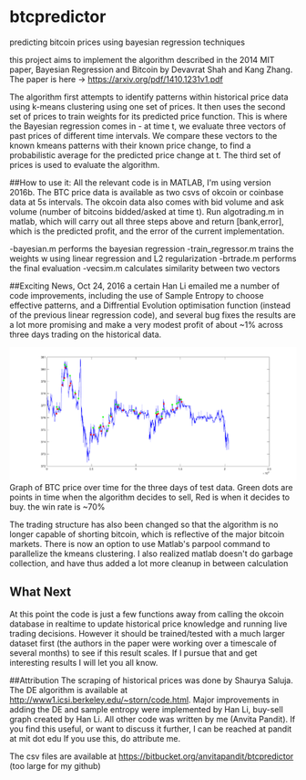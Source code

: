 # btcpredictor
predicting bitcoin prices using bayesian regression techniques

this project aims to implement the algorithm described in the 2014 MIT paper, Bayesian Regression and Bitcoin 
by Devavrat Shah and Kang Zhang. The paper is here -> https://arxiv.org/pdf/1410.1231v1.pdf

The algorithm first attempts to identify patterns within historical price data using k-means clustering using one set of prices.
It then uses the second set of prices to train weights for its predicted price function. This is where the Bayesian regression comes in - 
at time t, we evaluate three vectors of past prices of different time intervals. We compare these vectors to the known kmeans patterns 
with their known price change, to find a probabilistic average for the predicted price change at t.
The third set of prices is used to evaluate the algorithm. 

##How to use it: 
All the relevant code is in MATLAB, I'm using version 2016b. The BTC price data is available as two csvs of okcoin or coinbase data at 5s intervals. The okcoin data also comes with bid volume and ask volume (number of bitcoins bidded/asked at time t).
Run algotrading.m in matlab, which will carry out all three steps above and return [bank,error], which is the predicted profit, and 
the error of the current implementation. 

-bayesian.m performs the bayesian regression 
-train_regressor.m trains the weights w using linear regression and L2 regularization 
-brtrade.m performs the final evaluation
-vecsim.m calculates similarity between two vectors

##Exciting News, Oct 24, 2016
a certain Han Li emailed me a number of code improvements, including the use of Sample Entropy to choose effective patterns, and a Diffrential Evolution optimisation function (instead of the previous linear regression code), and several bug fixes
the results are a lot more promising and make a very modest profit of about ~1% across three days trading on the historical data.

![buy-sell graph](buy-sell.png)
Graph of BTC price over time for the three days of test data. Green dots are points in time when the algorithm decides to sell, Red is when it decides to buy. the win rate is ~70%

The trading structure has also been changed so that the algorithm is no longer capable of shorting bitcoin, which is reflective of the major bitcoin markets. There is now an option to use Matlab's parpool command to parallelize the kmeans clustering. 
I also realized matlab doesn't do garbage collection, and have thus added a lot more cleanup in between calculation

## What Next
At this point the code is just a few functions away from calling the okcoin database in realtime to update historical price knowledge and running live trading decisions. However it should be trained/tested with a much larger dataset first (the authors in the paper were working over a timescale of several months) to see if this result scales. If I pursue that and get interesting results I will let you all know. 


##Attribution
The scraping of historical prices was done by Shaurya Saluja. The DE algorithm is available at http://www1.icsi.berkeley.edu/~storn/code.html. Major improvements in adding the DE and sample entropy were implemented by Han Li, buy-sell graph created by Han Li.
All other code was written by me (Anvita Pandit).
If you find this useful, or want to discuss it further, I can be reached at pandit at mit dot edu
If you use this, do attribute me.

The csv files are available at https://bitbucket.org/anvitapandit/btcpredictor (too large for my github)
